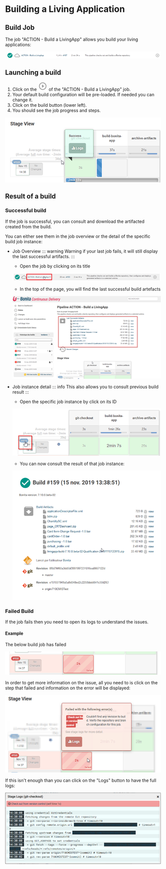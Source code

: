# Building a Living Application

## Build Job
The job "ACTION - Build a LivingApp" allows you build your living applications:

![BuildJob](images/BuildJob.png)

## Launching a build
1. Click on the ![CDPlayButton](images/JenkinsPlayButton.png) of the "ACTION - Build a LivingApp" job.
2. Your default build configuration will be pre-loaded. If needed you can change it.
3. Click on the build button (lower left).
4. You should see the job progress and steps.

![BuildJobInProgress](images/BuildInProgress.png)

## Result of a build

### Successful build
If the job is successful, you can consult and download the artifacted created from the build.

You can either see them in the job overview or the detail of the specific build job instance:
* Job Overview
::: warning
Warning if your last job fails, it will still display the last successful artifacts.
:::
  * Open the job by clicking on its title
  
  ![BuildClickToAccessOverview](images/BuildClickToAccessOverview.png)

  * In the top of the page, you will find the last successful build artefacts

  ![OverviewArtefacts](images/OverviewArtefacts.png)

* Job instance detail
 ::: info
 This also allows you to consult previous build result
 :::
  * Open the specific job instance by click on its ID

  ![AccessJobDetails](images/AccessJobDetails.png)

  * You can now consult the result of that job instance:
  
  ![AccessJobDetails](images/JobDetails.png)

### Failed Build
If the job fails then you need to open its logs to understand the issues.

#### Example
The below build job has failed

![Job158Failed](images/Job158Failed.png)

In order to get more information on the issue, all you need to is click on the step that failed and information on the error will be displayed:

![Job158FailedLogs](images/Job158FailedLogs.png)

If this isn't enough than you can click on the "Logs" button to have the full logs:

![Job158FailedLogsDetails](images/Job158FailedLogsDetails.png)
